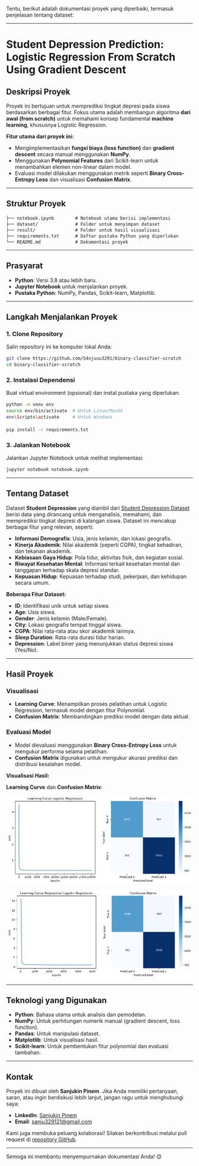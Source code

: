Tentu, berikut adalah dokumentasi proyek yang diperbaiki, termasuk penjelasan tentang dataset:

---

# **Student Depression Prediction: Logistic Regression From Scratch Using Gradient Descent**

## **Deskripsi Proyek**
Proyek ini bertujuan untuk memprediksi tingkat depresi pada siswa berdasarkan berbagai fitur. Fokus utama adalah membangun algoritma **dari awal (from scratch)** untuk memahami konsep fundamental **machine learning**, khususnya Logistic Regression.

**Fitur utama dari proyek ini:**
- Mengimplementasikan **fungsi biaya (loss function)** dan **gradient descent** secara manual menggunakan **NumPy**.
- Menggunakan **Polynomial Features** dari Scikit-learn untuk menambahkan elemen non-linear dalam model.
- Evaluasi model dilakukan menggunakan metrik seperti **Binary Cross-Entropy Loss** dan visualisasi **Confusion Matrix**.

---

## **Struktur Proyek**
```
├── notebook.ipynb        # Notebook utama berisi implementasi
├── dataset/              # Folder untuk menyimpan dataset
├── result/               # Folder untuk hasil visualisasi
├── requirements.txt      # Daftar pustaka Python yang diperlukan
└── README.md             # Dokumentasi proyek
```

---

## **Prasyarat**
- **Python**: Versi 3.8 atau lebih baru.
- **Jupyter Notebook** untuk menjalankan proyek.
- **Pustaka Python**: NumPy, Pandas, Scikit-learn, Matplotlib.

---

## **Langkah Menjalankan Proyek**

### 1. Clone Repository
Salin repository ini ke komputer lokal Anda:
```bash
git clone https://github.com/S4njuuu3291/binary-classifier-scratch
cd binary-classifier-scratch
```

### 2. Instalasi Dependensi
Buat virtual environment (opsional) dan instal pustaka yang diperlukan:
```bash
python -m venv env
source env/bin/activate  # Untuk Linux/MacOS
env\Scripts\activate     # Untuk Windows

pip install -r requirements.txt
```

### 3. Jalankan Notebook
Jalankan Jupyter Notebook untuk melihat implementasi:
```bash
jupyter notebook notebook.ipynb
```

---

## **Tentang Dataset**
Dataset **Student Depression** yang diambil dari [Student Depression Dataset](https://www.kaggle.com/datasets/hopesb/student-depression-dataset/) berisi data yang dirancang untuk menganalisis, memahami, dan memprediksi tingkat depresi di kalangan siswa. Dataset ini mencakup berbagai fitur yang relevan, seperti:

- **Informasi Demografis**: Usia, jenis kelamin, dan lokasi geografis.
- **Kinerja Akademik**: Nilai akademik (seperti CGPA), tingkat kehadiran, dan tekanan akademik.
- **Kebiasaan Gaya Hidup**: Pola tidur, aktivitas fisik, dan kegiatan sosial.
- **Riwayat Kesehatan Mental**: Informasi terkait kesehatan mental dan tanggapan terhadap skala depresi standar.
- **Kepuasan Hidup**: Kepuasan terhadap studi, pekerjaan, dan kehidupan secara umum.

**Beberapa Fitur Dataset:**
- **ID**: Identifikasi unik untuk setiap siswa.
- **Age**: Usia siswa.
- **Gender**: Jenis kelamin (Male/Female).
- **City**: Lokasi geografis tempat tinggal siswa.
- **CGPA**: Nilai rata-rata atau skor akademik lainnya.
- **Sleep Duration**: Rata-rata durasi tidur harian.
- **Depression**: Label biner yang menunjukkan status depresi siswa (Yes/No).

---

## **Hasil Proyek**

### **Visualisasi**
- **Learning Curve**: Menampilkan proses pelatihan untuk Logistic Regression, termasuk model dengan fitur Polynomial.
- **Confusion Matrix**: Membandingkan prediksi model dengan data aktual.

### **Evaluasi Model**
- Model dievaluasi menggunakan **Binary Cross-Entropy Loss** untuk mengukur performa selama pelatihan.
- **Confusion Matrix** digunakan untuk mengukur akurasi prediksi dan distribusi kesalahan model.

**Visualisasi Hasil:**

**Learning Curve** dan **Confusion Matrix**:

![Learning Curve](result/logistic.png)

![Polynomial Learning Curve](result/polynomial_logistic.png)

---

## **Teknologi yang Digunakan**
- **Python**: Bahasa utama untuk analisis dan pemodelan.
- **NumPy**: Untuk perhitungan numerik manual (gradient descent, loss function).
- **Pandas**: Untuk manipulasi dataset.
- **Matplotlib**: Untuk visualisasi hasil.
- **Scikit-learn**: Untuk pembentukan fitur polynomial dan evaluasi tambahan.

---

## **Kontak**
Proyek ini dibuat oleh **Sanjukin Pinem**. Jika Anda memiliki pertanyaan, saran, atau ingin berdiskusi lebih lanjut, jangan ragu untuk menghubungi saya:
- **LinkedIn**: [Sanjukin Pinem](https://www.linkedin.com/in/sanjukin-pinem-55bb45330/)
- **Email**: sanju329121@gmail.com

Kami juga membuka peluang kolaborasi! Silakan berkontribusi melalui pull request di [repository GitHub](https://github.com/S4njuuu3291/binary-classifier-scratch).

--- 

Semoga ini membantu menyempurnakan dokumentasi Anda! 😊